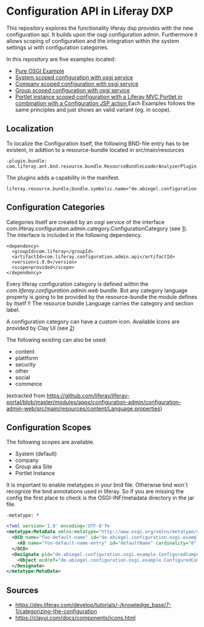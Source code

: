 # Configuration API in Liferay DXP
This repository explores the functionality liferay dxp provides with the new configuration api. It builds upon the osgi configuration admin. Furthermore it allows scoping of configuration and the integration within the system settings ui with configuration categories.

In this repository are five examples located:
* [Pure OSGI Example](/osgi-core-annotation/README.md)
* [System scoped configuration with osgi service](/liferay-scoped-system/README.md)
* [Company scoped configuration with osgi service](/liferay-scoped-company/README.md)
* [Group scoped configuration with osgi service](/liferay-scoped-group/README.md)
* [Portlet instance scoped configuration with a Liferay MVC Portlet in combination with a Configuration JSP action ](/liferay-scoped-portlet-instance/README.md)
Each Examples follows the same principles and just shows an valid variant (eg. in scope).

## Localization 
To localize the  Configuration itself, the following BND-file entry has to be existent, in addtion to a resource-bundle located in src/main/resources

```
-plugin.bundle: com.liferay.ant.bnd.resource.bundle.ResourceBundleLoaderAnalyzerPlugin
```
The plugins adds a capability in the manifest.

```
liferay.resource.bundle;bundle.symbolic.name="de.abiegel.configuration.osgi.example";resource.bundle.base.name="content.Language"
```

## Configuration Categories
Categories itself are created by an osgi service of the interface com.liferay.configuration.admin.category.ConfigurationCategory (see [1]).
The interface is included in the following dependency.

```
<dependency>
  <groupId>com.liferay</groupId>
  <artifactId>com.liferay.configuration.admin.api</artifactId>
  <version>1.0.0</version>
  <scope>provided</scope>
</dependency>
```

Every liferay configuration category is defined within the *com.liferay.configuration.admin.web* bundle. But any category language property is going to be provided by the resource-bundle the module defines by itself !! The resource bundle Language carries the category and section label. 

A configuration category can have a custom icon. Available Icons are provided by Clay UI (see [2])

The following existing can also be used:

* content
* plattform
* security
* other
* social
* commerce

(extracted from https://github.com/liferay/liferay-portal/blob/master/modules/apps/configuration-admin/configuration-admin-web/src/main/resources/content/Language.properties)


## Configuration Scopes

The following scopes are available.

* System (default)
* company
* Group aka Site 
* Portlet Instance

It is important to enable metatypes in your bnd file. Otherwise bnd won´t recognize the bnd annotations used in liferay. So if you are missing the config the first place to check is the OSGI-INF/metadata directory in the jar file.

```
-metatype: *
```

```Xml
<?xml version='1.0' encoding='UTF-8'?>
<metatype:MetaData xmlns:metatype="http://www.osgi.org/xmlns/metatype/v1.1.0" localization="content/Language">
  <OCD name="foo-default-name" id="de.abiegel.configuration.osgi.example.ConfiguredComponentConfig" description="foo-default-name-desc">
    <AD name="foo-default-name-entry" id="defaultName" cardinality="0" required="false" default="FOO" type="String" description="foo-default-name-entry-desc"/>
  </OCD>
  <Designate pid="de.abiegel.configuration.osgi.example.ConfiguredComponentConfig">
    <Object ocdref="de.abiegel.configuration.osgi.example.ConfiguredComponentConfig"/>
  </Designate>
</metatype:MetaData>
```
## Sources

* https://dev.liferay.com/develop/tutorials/-/knowledge_base/7-1/categorizing-the-configuration
* https://clayui.com/docs/components/icons.html

[1]: https://dev.liferay.com/develop/tutorials/-/knowledge_base/7-1/categorizing-the-configuration  "Creating Configuration Categories"

[2]: https://clayui.com/docs/components/icons.html  "Clay UI Icons"

[4]: https://github.com/liferay/liferay-portal/blob/master/modules/apps/configuration-admin/configuration-admin-api/src/main/java/com/liferay/configuration/admin/category/ConfigurationCategory.java  "ConfigurationCategory"





